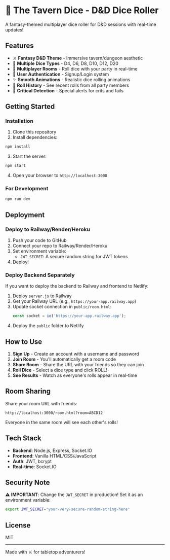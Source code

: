 # 🎲 The Tavern Dice - D&D Dice Roller

A fantasy-themed multiplayer dice roller for D&D sessions with real-time updates!

## Features

- ⚔️ **Fantasy D&D Theme** - Immersive tavern/dungeon aesthetic
- 🎲 **Multiple Dice Types** - D4, D6, D8, D10, D12, D20
- 🤝 **Multiplayer Rooms** - Roll dice with your party in real-time
- 🔐 **User Authentication** - Signup/Login system
- ✨ **Smooth Animations** - Realistic dice rolling animations
- 📜 **Roll History** - See recent rolls from all party members
- 🎯 **Critical Detection** - Special alerts for crits and fails

## Getting Started

### Installation

1. Clone this repository
2. Install dependencies:
```bash
npm install
```

3. Start the server:
```bash
npm start
```

4. Open your browser to `http://localhost:3000`

### For Development

```bash
npm run dev
```

## Deployment

### Deploy to Railway/Render/Heroku

1. Push your code to GitHub
2. Connect your repo to Railway/Render/Heroku
3. Set environment variable:
   - `JWT_SECRET`: A secure random string for JWT tokens
4. Deploy!

### Deploy Backend Separately

If you want to deploy the backend to Railway and frontend to Netlify:

1. Deploy `server.js` to Railway
2. Get your Railway URL (e.g., `https://your-app.railway.app`)
3. Update socket connection in `public/room.html`:
   ```javascript
   const socket = io('https://your-app.railway.app');
   ```
4. Deploy the `public` folder to Netlify

## How to Use

1. **Sign Up** - Create an account with a username and password
2. **Join Room** - You'll automatically get a room code
3. **Share Room** - Share the URL with your friends so they can join
4. **Roll Dice** - Select a dice type and click ROLL!
5. **See Results** - Watch as everyone's rolls appear in real-time

## Room Sharing

Share your room URL with friends:
```
http://localhost:3000/room.html?room=ABCD12
```

Everyone in the same room will see each other's rolls!

## Tech Stack

- **Backend**: Node.js, Express, Socket.IO
- **Frontend**: Vanilla HTML/CSS/JavaScript
- **Auth**: JWT, bcrypt
- **Real-time**: Socket.IO

## Security Note

⚠️ **IMPORTANT**: Change the `JWT_SECRET` in production! Set it as an environment variable:

```bash
export JWT_SECRET="your-very-secure-random-string-here"
```

## License

MIT

---

Made with ⚔️ for tabletop adventurers!
